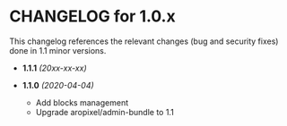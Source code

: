 CHANGELOG for 1.0.x
===================

This changelog references the relevant changes (bug and security fixes) done
in 1.1 minor versions.

* **1.1.1** _(20xx-xx-xx)_

* **1.1.0** _(2020-04-04)_
    * Add blocks management
    * Upgrade aropixel/admin-bundle to 1.1
